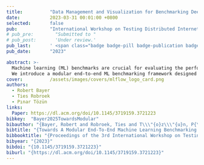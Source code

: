 ```yaml
---
title:          "Data Management and Visualization for Benchmarking Deep Learning Training Systems"
date:           2023-03-31 00:01:00 +0800
selected:       false
pub:            "International Workshop on Testing Distributed Internet of Things Systems (TDIS)"
# pub_pre:        "Submitted to "
# pub_post:       'Under review.'
pub_last:       ' <span class="badge badge-pill badge-publication badge-success">Best Presentation</span>'
pub_date:       "2023"

abstract: >-
  Machine learning (ML) benchmarks are crucial for evaluating the performance, efficiency, and scalability of ML systems, especially as the adoption of complex ML pipelines, such as retrieval-augmented generation (RAG), continues to grow. These pipelines introduce intricate execution graphs that require more advanced benchmarking approaches. Additionally, collocating workloads can improve resource efficiency but may introduce contention challenges that must be carefully managed. Detailed insights into resource utilization are necessary for effective collocation and optimized edge deployments. However, existing benchmarking frameworks often fail to capture these critical aspects.
  We introduce a modular end-to-end ML benchmarking framework designed to address these gaps. Our framework emphasizes modularity and reusability by enabling reusable pipeline stages, facilitating flexible benchmarking across diverse ML workflows. It supports complex workloads and measures their end-to-end performance. The workloads can be collocated, with the framework providing insights into resource utilization and contention between the concurrent workloads.
cover:          /assets/images/covers/mlflow_logo_card.png
authors:
  - Robert Bayer
  - Ties Robroek
  - Pınar Tözün
links:
  Paper: https://dl.acm.org/doi/10.1145/3719159.3721223
bibkey:  "Bayer2025TowardsModular"
bibauthor: "{Bayer, Robert and Robroek, Ties and T\\\"{o}z\\\"{u}n, P{\\i}nar}"
bibtitle: "{Towards A Modular End-To-End Machine Learning Benchmarking Framework}"
bibbooktitle: "{Proceedings of the 3rd International Workshop on Testing Distributed Internet of Things Systems (TDIS)}"
bibyear: "{2023}"
bibdoi: "{10.1145/3719159.3721223}"
biburl: "{https://dl.acm.org/doi/10.1145/3719159.3721223}"
---
```

